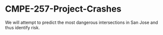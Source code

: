 # CMPE-257-Project-Crashes
We will attempt to predict the most dangerous intersections in San Jose and thus identify risk. 
